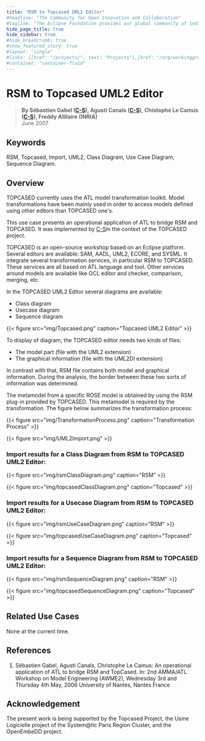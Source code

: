 ```yaml
---
title: "RSM to Topcased UML2 Editor"
#headline: "The Community for Open Innovation and Collaboration"
#tagline: "The Eclipse Foundation provides our global community of individuals and organizations with a mature, scalable, and business-friendly environment for open source software collaboration and innovation."
hide_page_title: true
hide_sidebar: true
#hide_breadcrumb: true
#show_featured_story: true
#layout: "single"
#links: [[href: "/projects/", text: "Projects"],[href: "/org/workinggroups/", text: "Working Group"],[href: "/membership/", text: "Members"],[href: "/org/value", text: "Business Value"]]
#container: "container-fluid"
---
```


# RSM to Topcased UML2 Editor

> **By Sébastien Gabel ([C-S](https://www.csgroup.eu/fr/)), Agusti Canals ([C-S](https://www.csgroup.eu/fr/)), Chistophe Le Camus ([C-S](https://www.csgroup.eu/fr/)), Freddy Allilaire (INRIA)** \
> June 2007

## Keywords

RSM, Topcased, Import, UML2, Class Diagram, Use Case Diagram, Sequence Diagram.

## Overview

TOPCASED currently uses the ATL model transformation toolkit. Model transformations have been mainly used in order to access models defined using other editors than TOPCASED one's.

This use case presents an operational application of ATL to bridge RSM and TOPCASED. It was implemented by [C-S](https://www.csgroup.eu/fr/)in the context of the TOPCASED project.

TOPCASED is an open-source workshop based on an Eclipse platform. Several editors are available: SAM, AADL, UML2, ECORE, and SYSML. It integrate several transformation services, in particular RSM to TOPCASED. These services are all based on ATL language and tool. Other services around models are available like OCL editor and checker, comparison, merging, etc.

In the TOPCASED UML2 Editor several diagrams are available:

  * Class diagram
  * Usecase diagram
  * Sequence diagram

{{< figure src="img/Topcased.png" caption="Topcased UML2 Editor" >}}

To display of diagram, the TOPCASED editor needs two kinds of files:

  * The model part (file with the UML2 extension)
  * The graphical information (file with the UML2DI extension)

In contrast with that, RSM file contains both model and graphical information. During the analysis, the border between these two sorts of information was determined.

The metamodel from a specific ROSE model is obtained by using the RSM plug-in provided by TOPCASED. This metamodel is required by the transformation. The figure below summarizes the transformation process:

{{< figure src="img/TransformationProcess.png" caption="Transformation Process" >}}

{{< figure src="img/UML2Import.png" >}}

### Import results for a Class Diagram from RSM to TOPCASED UML2 Editor:

{{< figure src="img/rsmClassDiagram.png" caption="RSM" >}}

{{< figure src="img/topcasedClassDiagram.png" caption="Topcased" >}}

### Import results for a Usecase Diagram from RSM to TOPCASED UML2 Editor:

{{< figure src="img/rsmUseCaseDiagram.png" caption="RSM" >}}

{{< figure src="img/topcasedUseCaseDiagram.png" caption="Topcased" >}}

### Import results for a Sequence Diagram from RSM to TOPCASED UML2 Editor:

{{< figure src="img/rsmSequenceDiagram.png" caption="RSM" >}}

{{< figure src="img/topcasedSequenceDiagram.png" caption="Topcased" >}}

## Related Use Cases

None at the current time.

## References

  1. Sébastien Gabel, Agusti Canals, Christophe Le Camus: An operational application of ATL to bridge RSM and TopCased. In: 2nd AMMA/ATL Workshop on Model Engineering (AWME2), Wednesday 3rd and Thursday 4th May, 2006 University of Nantes, Nantes France

##  Acknowledgement

The present work is being supported by the Topcased Project, the Usine Logicielle project of the System@tic Paris Region Cluster, and the OpenEmbeDD project.
